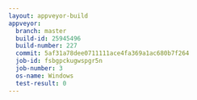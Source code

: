 ```yaml
---
layout: appveyor-build
appveyor:
  branch: master
  build-id: 25945496
  build-number: 227
  commit: 5af31a78dee0711111ace4fa369a1ac680b7f264
  job-id: fsbgpckugwspgr5n
  job-number: 3
  os-name: Windows
  test-result: 0
---
```

